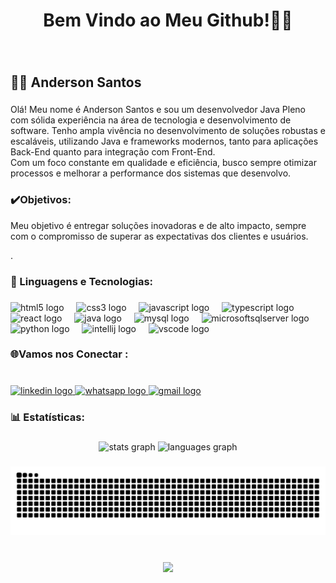 <h1 align="center">Bem Vindo ao Meu Github!👋😃</h1>

###

<br clear="both">

<h2 align="left">👨‍💻 Anderson Santos</h2>

###

<p align="left">Olá! Meu nome é Anderson Santos e sou um desenvolvedor Java Pleno com sólida experiência na área de tecnologia e desenvolvimento de software. Tenho ampla vivência no desenvolvimento de soluções robustas e escaláveis, utilizando Java e frameworks modernos, tanto para aplicações Back-End quanto para integração com Front-End.<br>Com um foco constante em qualidade e eficiência, busco sempre otimizar processos e melhorar a performance dos sistemas que desenvolvo.</br></p>

###

<h3 align="left">✔️Objetivos:</h3>

<p>Meu objetivo é entregar soluções inovadoras e de alto impacto, sempre com o compromisso de superar as expectativas dos clientes e usuários.

.</p>


<h3 align="left">🤖 Linguagens e Tecnologias:</h3>

###

<div align="left">
  <img src="https://cdn.jsdelivr.net/gh/devicons/devicon/icons/html5/html5-original.svg" height="40" alt="html5 logo"  />
  <img width="12" />
  <img src="https://cdn.jsdelivr.net/gh/devicons/devicon/icons/css3/css3-original.svg" height="40" alt="css3 logo"  />
  <img width="12" />
  <img src="https://cdn.jsdelivr.net/gh/devicons/devicon/icons/javascript/javascript-original.svg" height="40" alt="javascript logo"  />
  <img width="12" />
  <img src="https://cdn.jsdelivr.net/gh/devicons/devicon/icons/typescript/typescript-original.svg" height="40" alt="typescript logo"  />
  <img width="12" />
  <img src="https://cdn.jsdelivr.net/gh/devicons/devicon/icons/react/react-original.svg" height="40" alt="react logo"  />
  <img width="12" />
  <img src="https://cdn.jsdelivr.net/gh/devicons/devicon/icons/java/java-original.svg" height="40" alt="java logo"  />
  <img width="12" />
  <img src="https://cdn.jsdelivr.net/gh/devicons/devicon/icons/mysql/mysql-original.svg" height="40" alt="mysql logo"  />
  <img width="12" />
  <img src="https://cdn.jsdelivr.net/gh/devicons/devicon/icons/microsoftsqlserver/microsoftsqlserver-plain.svg" height="40" alt="microsoftsqlserver logo"  />
  <img width="12" />
  <img src="https://cdn.jsdelivr.net/gh/devicons/devicon/icons/python/python-original.svg" height="40" alt="python logo"  />
  <img width="12" />
  <img src="https://cdn.jsdelivr.net/gh/devicons/devicon/icons/intellij/intellij-original.svg" height="40" alt="intellij logo"  />
  <img width="12" />
  <img src="https://cdn.jsdelivr.net/gh/devicons/devicon/icons/vscode/vscode-original.svg" height="40" alt="vscode logo"  />
</div>

###

<h3 align="left">🌐Vamos nos Conectar :</h3>

###

<br clear="both">

<div align="left">
  <a href="https://www.linkedin.com/in/anderssantos/" target="_blank">
    <img src="https://raw.githubusercontent.com/maurodesouza/profile-readme-generator/master/src/assets/icons/social/linkedin/default.svg" width="55" height="40" alt="linkedin logo"  />
  </a>
  <a href="https://api.whatsapp.com/send?phone=5519994977714&text=Tudo%20bem?%0AObrigado%20por%20entrar%20em%20contato.%0ADeixe%20sua%20mensagem%20que%20assim%20que%20poss%C3%ADvel%20estarei%20respondendo%20voc%C3%AA." target="_blank">
    <img src="https://raw.githubusercontent.com/maurodesouza/profile-readme-generator/master/src/assets/icons/social/whatsapp/default.svg" width="55" height="40" alt="whatsapp logo"  />
  </a>
  <a href="mailto:santos.anders@gmail.com?subject=Vamos+no+Conectar!!&body=Vamos+no+Conectar!!" target="_blank">
    <img src="https://raw.githubusercontent.com/maurodesouza/profile-readme-generator/master/src/assets/icons/social/gmail/default.svg" width="55" height="40" alt="gmail logo"  />
  </a>
</div>

###

<h3 align="left">📊 Estatísticas:</h3>

###

<div align="center">
  <img src="https://github-readme-stats.vercel.app/api?username=santos-anderson&hide_title=false&hide_rank=false&show_icons=true&include_all_commits=true&count_private=true&disable_animations=false&theme=dracula&locale=en&hide_border=false&order=1" height="150" alt="stats graph"  />
  <img src="https://github-readme-stats.vercel.app/api/top-langs?username=santos-anderson&locale=pt-br&hide_title=true&layout=compact&card_width=320&langs_count=5&theme=react&hide_border=true&order=2" height="130" alt="languages graph"  />
</div>

###

<img src="https://raw.githubusercontent.com/santos-anderson/santos-anderson/output/snake.svg" alt="Snake animation" />

###

<br clear="both">

<div align="center">
  <img src="https://visitor-badge.laobi.icu/badge?page_id=santos-anderson.santos-anderson&left_color=darkolivegreen&right_color=antiquewhite"  />
</div>

###


